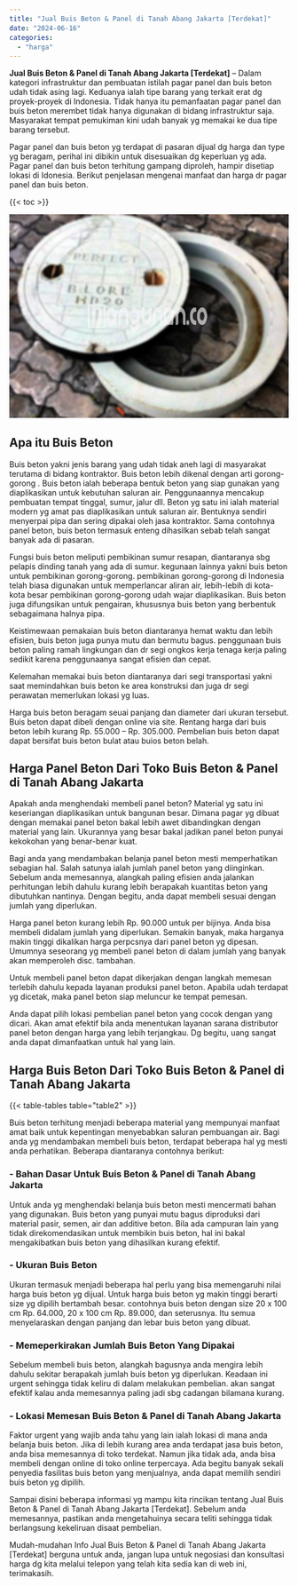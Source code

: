 ```yaml
---
title: "Jual Buis Beton & Panel di Tanah Abang Jakarta [Terdekat]"
date: "2024-06-16"
categories: 
  - "harga"
---
```


**Jual Buis Beton & Panel di Tanah Abang Jakarta \[Terdekat\]** – Dalam kategori infrastruktur dan pembuatan istilah pagar panel dan buis beton udah tidak asing lagi. Keduanya ialah tipe barang yang terkait erat dg proyek-proyek di Indonesia. Tidak hanya itu pemanfaatan pagar panel dan buis beton merembet tidak hanya digunakan di bidang infrastruktur saja. Masyarakat tempat pemukiman kini udah banyak yg memakai ke dua tipe barang tersebut.

Pagar panel dan buis beton yg terdapat di pasaran dijual dg harga dan type yg beragam, perihal ini dibikin untuk disesuaikan dg keperluan yg ada. Pagar panel dan buis beton terhitung gampang diproleh, hampir disetiap lokasi di Idonesia. Berikut penjelasan mengenai manfaat dan harga dr pagar panel dan buis beton.

{{< toc >}}

![Jual Buis Beton & Panel di Tanah Abang Jakarta [Terdekat]](/images/jual-panel-buis-beton-murah-65.png)

## Apa itu Buis Beton

Buis beton yakni jenis barang yang udah tidak aneh lagi di masyarakat terutama di bidang kontraktor. Buis beton lebih dikenal dengan arti gorong-gorong . Buis beton ialah beberapa bentuk beton yang siap gunakan yang diaplikasikan untuk kebutuhan saluran air. Penggunaannya mencakup pembuatan tempat tinggal, sumur, jalur dll. Beton yg satu ini ialah material modern yg amat pas diaplikasikan untuk saluran air. Bentuknya sendiri menyerpai pipa dan sering dipakai oleh jasa kontraktor. Sama contohnya panel beton, buis beton termasuk enteng dihasilkan sebab telah sangat banyak ada di pasaran.

Fungsi buis beton meliputi pembikinan sumur resapan, diantaranya sbg pelapis dinding tanah yang ada di sumur. kegunaan lainnya yakni buis beton untuk pembikinan gorong-gorong. pembikinan gorong-gorong di Indonesia telah biasa digunakan untuk memperlancar aliran air, lebih-lebih di kota-kota besar pembikinan gorong-gorong udah wajar diaplikasikan. Buis beton juga difungsikan untuk pengairan, khususnya buis beton yang berbentuk sebagaimana halnya pipa.

Keistimewaan pemakaian buis beton diantaranya hemat waktu dan lebih efisien, buis beton juga punya mutu dan bermutu bagus. penggunaan buis beton paling ramah lingkungan dan dr segi ongkos kerja tenaga kerja paling sedikit karena penggunaanya sangat efisien dan cepat.

Kelemahan memakai buis beton diantaranya dari segi transportasi yakni saat memindahkan buis beton ke area konstruksi dan juga dr segi perawatan memerlukan lokasi yg luas.

Harga buis beton beragam seuai panjang dan diameter dari ukuran tersebut. Buis beton dapat dibeli dengan online via site. Rentang harga dari buis beton lebih kurang Rp. 55.000 – Rp. 305.000. Pembelian buis beton dapat dapat bersifat buis beton bulat atau buios beton belah.

## Harga Panel Beton Dari Toko Buis Beton & Panel di Tanah Abang Jakarta

Apakah anda menghendaki membeli panel beton? Material yg satu ini keseriangan diaplikasikan untuk bangunan besar. Dimana pagar yg dibuat dengan memakai panel beton bakal lebih awet dibandingkan dengan material yang lain. Ukurannya yang besar bakal jadikan panel beton punyai kekokohan yang benar-benar kuat.

Bagi anda yang mendambakan belanja panel beton mesti memperhatikan sebagian hal. Salah satunya ialah jumlah panel beton yang diinginkan. Sebelum anda memesannya, alangkah paling efisien anda jalankan perhitungan lebih dahulu kurang lebih berapakah kuantitas beton yang dibutuhkan nantinya. Dengan begitu, anda dapat membeli sesuai dengan jumlah yang diperlukan.

Harga panel beton kurang lebih Rp. 90.000 untuk per bijinya. Anda bisa membeli didalam jumlah yang diperlukan. Semakin banyak, maka harganya makin tinggi dikalikan harga perpcsnya dari panel beton yg dipesan. Umumnya seseorang yg membeli panel beton di dalam jumlah yang banyak akan memperoleh disc. tambahan.

Untuk membeli panel beton dapat dikerjakan dengan langkah memesan terlebih dahulu kepada layanan produksi panel beton. Apabila udah terdapat yg dicetak, maka panel beton siap meluncur ke tempat pemesan.

Anda dapat pilih lokasi pembelian panel beton yang cocok dengan yang dicari. Akan amat efektif bila anda menentukan layanan sarana distributor panel beton dengan harga yang lebih terjangkau. Dg begitu, uang sangat anda dapat dimanfaatkan untuk hal yang lain.

## Harga Buis Beton Dari Toko Buis Beton & Panel di Tanah Abang Jakarta

{{< table-tables table="table2" >}}

Buis beton terhitung menjadi beberapa material yang mempunyai manfaat amat baik untuk kepentingan menyebabkan saluran pembuangan air. Bagi anda yg mendambakan membeli buis beton, terdapat beberapa hal yg mesti anda perhatikan. Beberapa diantaranya contohnya berikut:

### \- Bahan Dasar Untuk Buis Beton & Panel di Tanah Abang Jakarta

Untuk anda yg menghendaki belanja buis beton mesti mencermati bahan yang digunakan. Buis beton yang punyai mutu bagus diproduksi dari material pasir, semen, air dan additive beton. Bila ada campuran lain yang tidak direkomendasikan untuk membikin buis beton, hal ini bakal mengakibatkan buis beton yang dihasilkan kurang efektif.

### \- Ukuran Buis Beton

Ukuran termasuk menjadi beberapa hal perlu yang bisa memengaruhi nilai harga buis beton yg dijual. Untuk harga buis beton yg makin tinggi berarti size yg dipilih bertambah besar. contohnya buis beton dengan size 20 x 100 cm Rp. 64.000, 20 x 100 cm Rp. 89.000, dan seterusnya. Itu semua menyelaraskan dengan panjang dan lebar buis beton yang dibuat.

### \- Memeperkirakan Jumlah Buis Beton Yang Dipakai

Sebelum membeli buis beton, alangkah bagusnya anda mengira lebih dahulu sekitar berapakah jumlah buis beton yg diperlukan. Keadaan ini urgent sehingga tidak keliru di dalam melakukan pembelian. akan sangat efektif kalau anda memesannya paling jadi sbg cadangan bilamana kurang.

### \- Lokasi Memesan Buis Beton & Panel di Tanah Abang Jakarta

Faktor urgent yang wajib anda tahu yang lain ialah lokasi di mana anda belanja buis beton. Jika di lebih kurang area anda terdapat jasa buis beton, anda bisa memesannya di toko terdekat. Namun jika tidak ada, anda bisa membeli dengan online di toko online terpercaya. Ada begitu banyak sekali penyedia fasilitas buis beton yang menjualnya, anda dapat memilih sendiri buis beton yg dipilih.

Sampai disini beberapa informasi yg mampu kita rincikan tentang Jual Buis Beton & Panel di Tanah Abang Jakarta \[Terdekat\]. Sebelum anda memesannya, pastikan anda mengetahuinya secara teliti sehingga tidak berlangsung kekeliruan disaat pembelian.

Mudah-mudahan Info Jual Buis Beton & Panel di Tanah Abang Jakarta \[Terdekat\] berguna untuk anda, jangan lupa untuk negosiasi dan konsultasi harga dg kita melalui telepon yang telah kita sedia kan di web ini, terimakasih.
